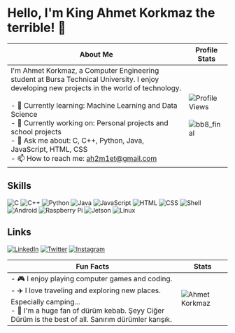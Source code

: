 # Hello, I'm King Ahmet Korkmaz the terrible! 👋

| About Me | Profile Stats |
|----------|---------------|
| I'm Ahmet Korkmaz, a Computer Engineering student at Bursa Technical University. I enjoy developing new projects in the world of technology.<br><br> - 🌱 Currently learning: Machine Learning and Data Science<br> - 🔭 Currently working on: Personal projects and school projects<br> - 💬 Ask me about: C, C++, Python, Java, JavaScript, HTML, CSS<br> - 📫 How to reach me: [ah2m1et@gmail.com](mailto:ah2m1et@gmail.com) | ![Profile Views](https://komarev.com/ghpvc/?username=ahmetkorkmaz&color=blue)<br><br>![bb8_final](https://github.com/Ah2m1et/Ah2m1et/assets/103003160/9f2b5ea2-5186-4eda-868f-7eca1cf24956) |

## Skills

![C](https://img.shields.io/badge/-C-000?&logo=C)
![C++](https://img.shields.io/badge/-C++-000?&logo=C++)
![Python](https://img.shields.io/badge/-Python-000?&logo=Python)
![Java](https://img.shields.io/badge/-Java-000?&logo=Java)
![JavaScript](https://img.shields.io/badge/-JavaScript-000?&logo=JavaScript)
![HTML](https://img.shields.io/badge/-HTML-000?&logo=HTML5)
![CSS](https://img.shields.io/badge/-CSS-000?&logo=CSS3)
![Shell](https://img.shields.io/badge/-Shell-000?&logo=Shell)
![Android](https://img.shields.io/badge/-Android-000?&logo=Android)
![Raspberry Pi](https://img.shields.io/badge/-Raspberry_Pi-000?&logo=Raspberry%20Pi)
![Jetson](https://img.shields.io/badge/-Jetson-000?&logo=NVIDIA)
![Linux](https://img.shields.io/badge/-Linux-000?&logo=Linux)

## Links

[![LinkedIn](https://img.shields.io/badge/LinkedIn-%230077B5.svg?&logo=linkedin&logoColor=white)](https://www.linkedin.com/in/ahmet-korkmaz-59772721b)
[![Twitter](https://img.shields.io/badge/Twitter-%231DA1F2.svg?&logo=twitter&logoColor=white)](https://x.com/ahmetkorkmaz099)
[![Instagram](https://img.shields.io/badge/Instagram-%23E4405F.svg?&logo=instagram&logoColor=white)](https://instagram.com/ahmet_korkmaz.1)

| Fun Facts | Stats |
|-----------|-------|
| - 🎮 I enjoy playing computer games and coding.<br> - ✈️ I love traveling and exploring new places. Especially camping...<br> - 🌯 I'm a huge fan of dürüm kebab. Şeyy Ciğer Dürüm is the best of all. Sanırım dürümler karışık. | ![Ahmet Korkmaz](https://github-readme-stats.vercel.app/api/top-langs/?username=Ah2m1et&layout=compact&theme=dark) |
